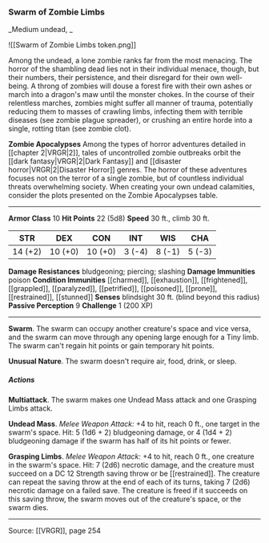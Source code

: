 ### Swarm of Zombie Limbs
_Medium undead, _

![[Swarm of Zombie Limbs token.png]]

Among the undead, a lone zombie ranks far from the most menacing. The horror of the shambling dead lies not in their individual menace, though, but their numbers, their persistence, and their disregard for their own well-being. A throng of zombies will douse a forest fire with their own ashes or march into a dragon's maw until the monster chokes. In the course of their relentless marches, zombies might suffer all manner of trauma, potentially reducing them to masses of crawling limbs, infecting them with terrible diseases (see zombie plague spreader), or crushing an entire horde into a single, rotting titan (see zombie clot).

**Zombie Apocalypses** Among the types of horror adventures detailed in [[chapter 2|VRGR|2]], tales of uncontrolled zombie outbreaks orbit the [[dark fantasy|VRGR|2|Dark Fantasy]] and [[disaster horror|VRGR|2|Disaster Horror]] genres. The horror of these adventures focuses not on the terror of a single zombie, but of countless individual threats overwhelming society. When creating your own undead calamities, consider the plots presented on the Zombie Apocalypses table.







---

**Armor Class** 10
**Hit Points** 22 (5d8)
**Speed** 30 ft., climb 30 ft.

| STR     | DEX     | CON     | INT     | WIS     | CHA     |
|---------|---------|---------|---------|---------|---------|
| 14 (+2) | 10 (+0) | 10 (+0) | 3 (-4) | 8 (-1) | 5 (-3) |

**Damage Resistances** bludgeoning; piercing; slashing
**Damage Immunities** poison
**Condition Immunities** [[charmed]], [[exhaustion]], [[frightened]], [[grappled]], [[paralyzed]], [[petrified]], [[poisoned]], [[prone]], [[restrained]], [[stunned]]
**Senses** blindsight 30 ft. (blind beyond this radius)
**Passive Perception** 9
**Challenge** 1 (200 XP)

---

**Swarm**. The swarm can occupy another creature's space and vice versa, and the swarm can move through any opening large enough for a Tiny limb. The swarm can't regain hit points or gain temporary hit points.

**Unusual Nature**. The swarm doesn't require air, food, drink, or sleep.

##### Actions
**Multiattack**. The swarm makes one Undead Mass attack and one Grasping Limbs attack.

**Undead Mass**. _Melee Weapon Attack:_ +4 to hit, reach 0 ft., one target in the swarm's space. Hit: 5 (1d6 + 2) bludgeoning damage, or 4 (1d4 + 2) bludgeoning damage if the swarm has half of its hit points or fewer.

**Grasping Limbs**. _Melee Weapon Attack:_ +4 to hit, reach 0 ft., one creature in the swarm's space. Hit: 7 (2d6) necrotic damage, and the creature must succeed on a DC 12 Strength saving throw or be [[restrained]]. The creature can repeat the saving throw at the end of each of its turns, taking 7 (2d6) necrotic damage on a failed save. The creature is freed if it succeeds on this saving throw, the swarm moves out of the creature's space, or the swarm dies.


---

Source: [[VRGR]], page 254